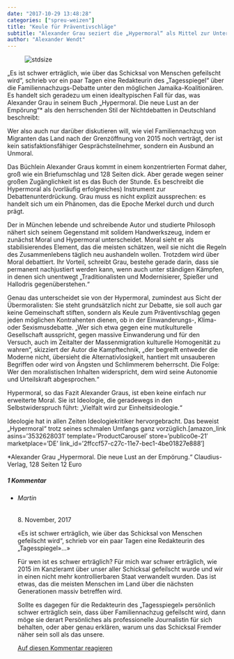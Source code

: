 ```yaml
---
date: "2017-10-29 13:48:28"
categories: ["spreu-weizen"]
title: "Keule für Präventivschläge"
subtitle: "Alexander Grau seziert die „Hypermoral“ als Mittel zur Unterdrückung gesellschaftlicher Debatten"
author: "Alexander Wendt"
---
```



<figure>
<img src="https://www.publicomag.com/wp-content/uploads/2017/10/Hypermoral-von-Grau-Alexander-Die-neue-Lust-an-der-Empörung.jpg" alt=stdsize>
</figure>


„Es ist schwer erträglich, wie über das Schicksal von Menschen gefeilscht wird“, schrieb vor ein paar Tagen eine Redakteurin des „Tagesspiegel“ über die Familiennachzugs-Debatte unter den möglichen Jamaika-Koalitionären. Es handelt sich geradezu um einen idealtypischen Fall für das, was Alexander Grau in seinem Buch „Hypermoral. Die neue Lust an der Empörung“* als den herrschenden Stil der Nichtdebatten in Deutschland beschreibt:

<!--more-->

Wer also auch nur darüber diskutieren will, wie viel Familiennachzug von Migranten das Land nach der Grenzöffnung von 2015 noch verträgt, der ist kein satisfaktionsfähiger Gesprächsteilnehmer, sondern ein Ausbund an Unmoral.

Das Büchlein Alexander Graus kommt in einem konzentrierten Format daher, groß wie ein Briefumschlag und 128 Seiten dick. Aber gerade wegen seiner großen Zugänglichkeit ist es das Buch der Stunde. Es beschreibt die Hypermoral als (vorläufig erfolgreiches) Instrument zur Debattenunterdrückung. Grau muss es nicht explizit aussprechen: es handelt sich um ein Phänomen, das die Epoche Merkel durch und durch prägt.

Der in München lebende und schreibende Autor und studierte Philosoph nähert sich seinem Gegenstand mit solidem Handwerkszeug, indem er zunächst Moral und Hypermoral unterscheidet. Moral sieht er als stabilisierendes Element, das die meisten schätzen, weil sie nicht die Regeln des Zusammenlebens täglich neu aushandeln wollen. Trotzdem wird über Moral debattiert. Ihr Vorteil, schreibt Grau, bestehe gerade darin, dass sie permanent nachjustiert werden kann, wenn auch unter ständigen Kämpfen, in denen sich unentwegt „Traditionalisten und Modernisierer, Spießer und Hallodris gegenüberstehen.“

Genau das unterscheidet sie von der Hypermoral, zumindest aus Sicht der Übermoralisten: Sie steht grundsätzlich nicht zur Debatte, sie soll auch gar keine Gemeinschaft stiften, sondern als Keule zum Präventivschlag gegen jeden möglichen Kontrahenten dienen, ob in der Einwanderungs-, Klima- oder Sexismusdebatte. „Wer sich etwa gegen eine mutikulturelle Gesellschaft ausspricht, gegen massive Einwanderung und für den Versuch, auch im Zeitalter der Massenmigration kulturelle Homogenität zu wahren“, skizziert der Autor die Kampftechnik, „der begreift entweder die Moderne nicht, übersieht die Alternativlosigkeit, hantiert mit unsauberen Begriffen oder wird von Ängsten und Schlimmerem beherrscht. Die Folge: Wer den moralistischen Inhalten widerspricht, dem wird seine Autonomie und Urteilskraft abgesprochen.“

Hypermoral, so das Fazit Alexander Graus, ist eben keine einfach nur erweiterte Moral. Sie ist Ideologie, die geradewegs in den Selbstwiderspruch führt: „Vielfalt wird zur Einheitsideologie.“

Ideologie hat in allen Zeiten Ideologiekritiker hervorgebracht. Das beweist „Hypermoral“ trotz seines schmalen Umfangs ganz vorzüglich.[amazon_link asins=&#8217;3532628031&#8242; template=&#8217;ProductCarousel&#8217; store=&#8217;publico0e-21&#8242; marketplace=&#8217;DE&#8217; link_id=&#8217;2ffccf57-c27c-11e7-bec1-4be01827e888&#8242;]


*Alexander Grau „Hypermoral. Die neue Lust an der Empörung.“ Claudius-Verlag, 128 Seiten 12 Euro
<!--more-->
<h5 class="comments-h">
1 Kommentar </h5>
<ul class="commentlist">
<li class="comment even thread-even depth-1 clearfix" id="li-comment-100">
<h6 class="author">Martin</h6> <span class="date">8. November, 2017</span>



«Es ist schwer erträglich, wie über das Schicksal von Menschen gefeilscht wird“, schrieb vor ein paar Tagen eine Redakteurin des „Tagesspiegel»&#8230;»

Für wen ist es schwer erträglich? Für mich war schwer erträglich, wie 2015 im Kanzleramt über unser aller Schicksal gefeilscht wurde und wir in einen nicht mehr kontrollierbaren Staat verwandelt wurden. Das ist etwas, das die meisten Menschen im Land über die nächsten Generationen massiv betreffen wird.

Sollte es dagegen für die Redakteurin des „Tagesspiegel» persönlich schwer erträglich sein, dass über Familiennachzug gefeilscht wird, dann möge sie derart Persönliches als professionelle Journalistin für sich behalten, oder aber genau erklären, warum uns das Schicksal Fremder näher sein soll als das unsere.

<a rel="nofollow" class="comment-reply-link" href="#comment-100" data-commentid="100" data-postid="5031" data-belowelement="comment-100" data-respondelement="respond" data-replyto="Antworte auf Martin" aria-label="Antworte auf Martin">Auf diesen Kommentar reagieren</a> 


</li>
</ul>
